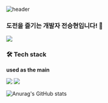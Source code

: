 ![header](https://capsule-render.vercel.app/api?type=wave&color=auto&height=300&section=header&text=welcome%20&fontSize=70)
### 도전을 즐기는 개발자 전승현입니다! 👋
<a href="https://velog.io/@jasonyes/" target="_blank"><img src="https://img.shields.io/badge/velog-20C997?style=for-the-badge&logo=velog&logoColor=white"/></a>

### 🛠 Tech stack

**used as the main**


<a href="#" target="_blank"><img src="https://img.shields.io/badge/spring-6DB33F?style=for-the-badge&logo=spring&logoColor=white"/></a>
<a href="#" target="_blank"><img src="https://img.shields.io/badge/mysql-4479A1?style=for-the-badge&logo=mysql&logoColor=white"/></a>



![Anurag's GitHub stats](https://github-readme-stats.vercel.app/api?username=JasonYesBro&show_icons=true&theme=yeblu)
